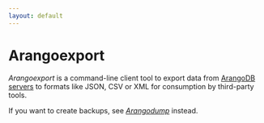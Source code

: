 ```yaml
---
layout: default
---
```

Arangoexport
============

_Arangoexport_ is a command-line client tool to export data from
[ArangoDB servers](programs-arangod.html) to formats like JSON, CSV or XML for
consumption by third-party tools.

If you want to create backups, see [_Arangodump_](programs-arangodump.html)
instead.
